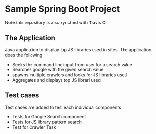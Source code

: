 # Sample Spring Boot Project

Note this repository is also synched with Travis CI

## The Application
Java application to display top JS libraries used in sites. 
The application does the following
* Seeks the command line input from user for a search value
* Searches google with the given search value
* spawns multiple crawlers and looks for JS libraries used
* Aggregates and displays top JS librari used




## Test cases
Test cases are added to test each individual components
* Tests for Google Search component
* Tests for JS library pattern search
* Test for Crawler Task

